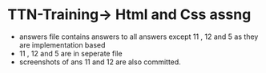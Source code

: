 # TTN-Training-> Html and Css assng
 - answers file contains answers to all answers except 11 , 12 and 5 as they are implementation based
 - 11 , 12 and 5 are in seperate file
 - screenshots of ans 11 and 12 are also committed.
